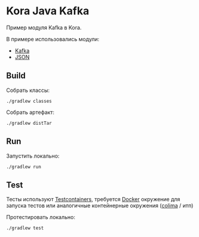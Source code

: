 # Kora Java Kafka

Пример модуля Kafka в Kora.

В примере использовались модули:
- [Kafka](https://kora-projects.github.io/kora-docs/ru/documentation/kafka/)
- [JSON](https://kora-projects.github.io/kora-docs/ru/documentation/json/)

## Build

Собрать классы:

```shell
./gradlew classes
```

Собрать артефакт:

```shell
./gradlew distTar
```

## Run

Запустить локально:
```shell
./gradlew run
```

## Test

Тесты используют [Testcontainers](https://java.testcontainers.org/), требуется [Docker](https://docs.docker.com/engine/install/) окружение для запуска тестов или аналогичные контейнерные окружения ([colima](https://github.com/abiosoft/colima) / итп)

Протестировать локально:
```shell
./gradlew test
```
